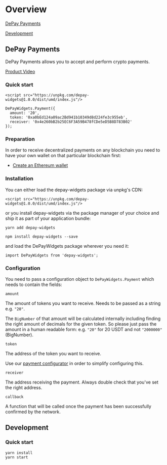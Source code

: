 # Overview

[DePay Payments](#depay-payments)

[Development](#development)


## DePay Payments

DePay Payments allows you to accept and perform crypto payments.

[Product Video](https://www.youtube.com/watch?v=gP1Q-M7blWw)

### Quick start

```
<script src="https://unpkg.com/depay-widgets@1.0.0/dist/umd/index.js"/>
```

```
DePayWidgets.Payment({
  amount: '20',
  token: '0xa0bEd124a09ac2Bd941b10349d8d224fe3c955eb',
  receiver: '0x4e260bB2b25EC6F3A59B478fCDe5eD5B8D783B02'
});
```

### Preparation

In order to receive decentralized payments on any blockchain you need to have your own wallet on that particular blockchain first:

- [Create an Ethereum wallet](https://ethereum.org/en/wallets/)

### Installation

You can either load the depay-widgets package via unpkg's CDN:

```
<script src="https://unpkg.com/depay-widgets@1.0.0/dist/umd/index.js"/>
```

or you install depay-widgets via the package manager of your choice and ship it as part of your application bundle:

```
yarn add depay-widgets
```

```
npm install depay-widgets --save
```

and load the DePayWidgets package wherever you need it:

```
import DePayWidgets from 'depay-widgets';
```

### Configuration

You need to pass a configuration object to `DePayWidgets.Payment` which needs to contain the fields:

`amount`

The amount of tokens you want to receive. Needs to be passed as a string e.g. `"20"`.

The `BigNumber` of that amount will be calculated internally including finding the right amount of decimals for the given token.
So please just pass the amount in a human readable form: e.g. `"20"` for 20 USDT and not `"2000000"` (BigNumber).

`token`

The address of the token you want to receive.

Use our [payment configurator](https://depay.fi/documentation/payments#payment-configurator) in order to simplify configuring this.

`receiver`

The address receiving the payment. Always double check that you've set the right address.

`callback`

A function that will be called once the payment has been successfully confirmed by the network.

## Development

### Quick start

```
yarn install
yarn start
```
